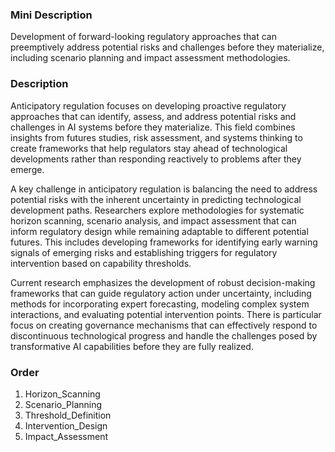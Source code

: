 ### Mini Description

Development of forward-looking regulatory approaches that can preemptively address potential risks and challenges before they materialize, including scenario planning and impact assessment methodologies.

### Description

Anticipatory regulation focuses on developing proactive regulatory approaches that can identify, assess, and address potential risks and challenges in AI systems before they materialize. This field combines insights from futures studies, risk assessment, and systems thinking to create frameworks that help regulators stay ahead of technological developments rather than responding reactively to problems after they emerge.

A key challenge in anticipatory regulation is balancing the need to address potential risks with the inherent uncertainty in predicting technological development paths. Researchers explore methodologies for systematic horizon scanning, scenario analysis, and impact assessment that can inform regulatory design while remaining adaptable to different potential futures. This includes developing frameworks for identifying early warning signals of emerging risks and establishing triggers for regulatory intervention based on capability thresholds.

Current research emphasizes the development of robust decision-making frameworks that can guide regulatory action under uncertainty, including methods for incorporating expert forecasting, modeling complex system interactions, and evaluating potential intervention points. There is particular focus on creating governance mechanisms that can effectively respond to discontinuous technological progress and handle the challenges posed by transformative AI capabilities before they are fully realized.

### Order

1. Horizon_Scanning
2. Scenario_Planning
3. Threshold_Definition
4. Intervention_Design
5. Impact_Assessment
